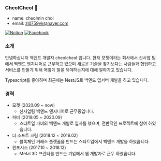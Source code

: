 ### CheolCheol 👋

<!--
**zlcjfalsvk/zlcjfalsvk** is a ✨ _special_ ✨ repository because its `README.md` (this file) appears on your GitHub profile.

Here are some ideas to get you started:

- 🔭 I’m currently working on ...
- 🌱 I’m currently learning ...
- 👯 I’m looking to collaborate on ...
- 🤔 I’m looking for help with ...
- 💬 Ask me about ...
- 📫 How to reach me: ...
- 😄 Pronouns: ...
- ⚡ Fun fact: ...
-->

- name: cheolmin choi
- email: zl0759vk@naver.com

[![Notion](https://img.shields.io/badge/-Notion-1877f2?style=round-square&logo=Notion&link=https://www.notion.so/cheolcheol/Portfolio-9cc241aa3a7b41a1860d7b99ace40ef0)](https://www.notion.so/cheolcheol/Portfolio-9cc241aa3a7b41a1860d7b99ace40ef0)
[![Facebook](https://img.shields.io/badge/-Facebook-1877f2?style=round-square&logo=facebook&logoColor=white&link=https://www.facebook.com/cheolmin.choi1)](https://www.facebook.com/cheolmin.choi1)

### 소개
안녕하십니까 백엔드 개발자 cheolcheol 입니다. 현재 모젯이라는 회사에서 신사업 팀에서 백엔드 엔지니어로 근무하고 있으며 새로운 기술을 찾기보다는 사람들과 협업하고 서비스를 만들기 위해 어떻게 일을 해야하는지에 대해 알아가고 있습니다.

Typescript를 좋아하며 최근에는 NestJS로 백엔드 앱서버 개발을 하고 있습니다.

### 경력
- 모젯 (2020.09 ~ now)
    - 신사업팀 백엔드 엔지니어로 근무중입니다.
- 파비 (2019.05 ~ 2020.09)
    - 스타트업 파비의 백엔드 개발로 입사를 했으며, 전반적인 프로젝트에 참여 하였습니다.
- 더 소프트 크림 (2018.12 ~ 2019.02)
    - 블록체인 거래소 플랫폼을 만드는 스타트업에서 백엔드 개발을 하였습니다.
- 윈포시스 (2017.10 ~ 2018.12)
    - Metal 3D 프린터를 만드는 기업에서 웹 개발자로 근무 하였습니다.

